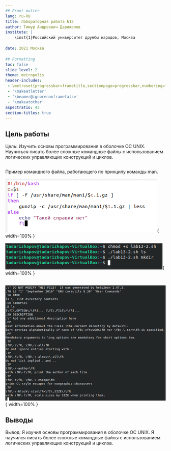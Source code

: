 ```yaml
---
## Front matter
lang: ru-RU
title: Лабораторная работа №13
author: Тимур Андреевич Дарижапов
institute: |
	\inst{1}Российский университет дружбы народов, Москва
	
date: 2021 Москва

## Formatting
toc: false
slide_level: 2
theme: metropolis
header-includes: 
 - \metroset{progressbar=frametitle,sectionpage=progressbar,numbering=fraction}
 - '\makeatletter'
 - '\beamer@ignorenonframefalse'
 - '\makeatother'
aspectratio: 43
section-titles: true
---
```


## Цель работы

Цель: Изучить основы программирования в оболочке ОС UNIX. Научиться писать более сложные командные файлы с использованием логических управляющих конструкций и циклов. 

##

Пример командного файла, работающего по принципу команды man.

![Рисунок 1](image/1006.png){ width=100% }

![Рисунок 2](image/1007.png){ width=100% }

##

![Рисунок 3](image/1008.png){ width=100% }

## Выводы

Вывод: Я изучил основы программирования в оболочке ОС UNIX. Я научился писать более сложные командные файлы с использованием логических управляющих конструкций и циклов.
